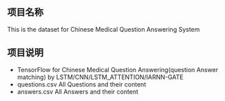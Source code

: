 ## 项目名称

This is the dataset for Chinese Medical Question Answering System

## 项目说明

- TensorFlow for Chinese Medical Question Answering(question Answer matching) by LSTM/CNN/LSTM_ATTENTION/IARNN-GATE
- questions.csv All Questions and their content
- answers.csv All Answers and their content

